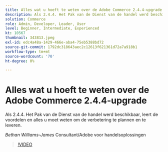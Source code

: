 ```yaml
---
title: Alles wat u hoeft te weten over de Adobe Commerce 2.4.4-upgrade
description: Als 2.4.4. Het Pak van de Dienst van de handel werd beschikbaar, leert de voordelen en alles u moet weten om de verbetering te plannen en te leveren.
solution: Commerce
role: Admin, Developer, Leader, User
level: Beginner, Intermediate, Experienced
kt: 10567
thumbnail: 343813.jpeg
exl-id: edc4a48a-1429-466e-aba4-75eb5388bd72
source-git-commit: 1792dc318643aec2c12613f621361d72a7a918b1
workflow-type: tm+mt
source-wordcount: '70'
ht-degree: 0%

---
```


# Alles wat u hoeft te weten over de Adobe Commerce 2.4.4-upgrade

Als 2.4.4. Het Pak van de Dienst van de handel werd beschikbaar, leert de voordelen en alles u moet weten om de verbetering te plannen en te leveren.

*Bethan Williams-James* Consultant/Adobe voor handelsoplossingen

>[!VIDEO](https://video.tv.adobe.com/v/343813/?quality=12&learn=on)
